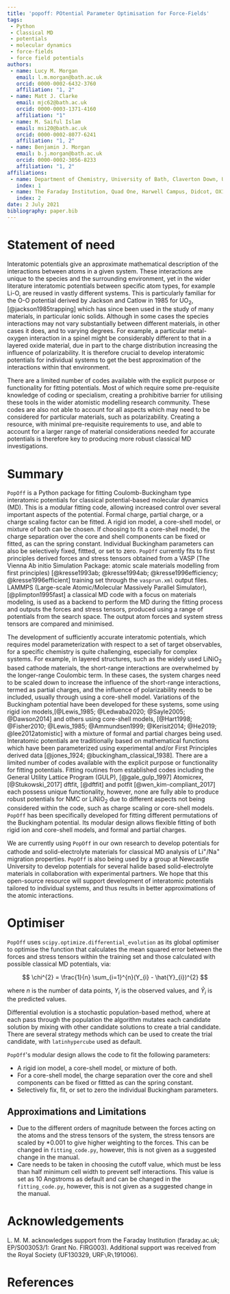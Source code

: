 ```yaml
---
title: 'popoff: POtential Parameter Optimisation for Force-Fields'
tags:
 - Python
 - Classical MD
 - potentials
 - molecular dynamics
 - force-fields
 - force field potentials
authors:
 - name: Lucy M. Morgan
   email: l.m.morgan@bath.ac.uk
   orcid: 0000-0002-6432-3760
   affiliation: "1, 2"
 - name: Matt J. Clarke
   email: mjc62@bath.ac.uk
   orcid: 0000-0003-1371-4160
   affiliation: "1"
 - name: M. Saiful Islam
   email: msi20@bath.ac.uk
   orcid: 0000-0002-8077-6241
   affiliation: "1, 2"
 - name: Benjamin J. Morgan
   email: b.j.morgan@bath.ac.uk
   orcid: 0000-0002-3056-8233
   affiliation: "1, 2"
affiliations:
 - name: Department of Chemistry, University of Bath, Claverton Down, UK, BA2 7AY
   index: 1
 - name: The Faraday Institution, Quad One, Harwell Campus, Didcot, OX11 0RA, UK 
   index: 2
date: 2 July 2021
bibliography: paper.bib
---
```


# Statement of need
Interatomic potentials give an approximate mathematical description of the interactions between atoms in a given system. These interactions are unique to the species and the surrounding environment, yet in the wider literature interatomic potentials between specific atom types, for example Li-O, are reused in vastly different systems. This is particularly familiar for the O-O potential derived by Jackson and Catlow in 1985 for UO$_2$, [@jackson1985trapping] which has since been used in the study of many materials, in particular ionic solids. Although in some cases the species interactions may not vary substantially between different materials, in other cases it does, and to varying degrees. For example, a particular metal-oxygen interaction in a spinel might be considerably different to that in a layered oxide material, due in part to the charge distribution increasing the influence of polarizability. It is therefore crucial to develop interatomic potentials for individual systems to get the best approximation of the interactions within that environment.

There are a limited number of codes available with the explicit purpose or functionality for fitting potentials. Most of which require some pre-requisite knowledge of coding or specialism, creating a prohibitive barrier for utilising these tools in the wider atomistic modelling research community. These codes are also not able to account for all aspects which may need to be considered for particular materials, such as polarizability. Creating a resource, with minimal pre-requisite requirements to use, and able to account for a larger range of material considerations needed for accurate potentials is therefore key to producing more robust classical MD investigations.

# Summary
`PopOff` is a Python package for fitting Coulomb-Buckingham type interatomic potentials for classical potential-based molecular dynamics (MD). This is a modular fitting code, allowing increased control over several important aspects of the potential. Formal charge, partial charge, or a charge scaling factor can be fitted. A rigid ion model, a core-shell model, or mixture of both can be chosen. If choosing to fit a core-shell model, the charge separation over the core and shell components can be fixed or fitted, as can the spring constant. Individual Buckingham parameters can also be selectively fixed, fittted, or set to zero. `PopOff` currently fits to first principles derived forces and stress tensors obtained from a VASP (The Vienna Ab initio Simulation Package: atomic scale materials modelling from first principles) [@kresse1993ab; @kresse1994ab; @kresse1996efficiency; @kresse1996efficient] training set through the `vasprun.xml` output files. LAMMPS (Large-scale Atomic/Molecular Massively Parallel Simulator), [@plimpton1995fast] a classical MD code with a focus on materials modeling, is used as a backend to perform the MD during the fitting process and outputs the forces and stress tensors, produced using a range of potentials from the search space. The output atom forces and system stress tensors are compared and minimised.

The development of sufficiently accurate interatomic potentials, which requires model parameterization with respect to a set of target observables, for a specific chemistry is quite challenging, especially for complex systems. For example, in layered structures, such as the widely used LiNiO$_2$ based cathode materials, the short-range interactions are overwhelmed by the longer-range Coulombic term. In these cases, the system charges need to be scaled down to increase the influence of the short-range interactions, termed as partial charges, and the influence of polarizability needs to be included, usually through using a core-shell model. Variations of the Buckingham potential have been developed for these systems, some using rigid ion models,[@Lewis_1985; @Ledwaba2020; @Sayle2005; @Dawson2014] and others using core-shell models, [@Hart1998; @Fisher2010; @Lewis_1985; @Ammundsen1999; @Kerisit2014; @He2019; @lee2012atomistic] with a mixture of formal and partial charges being used. Interatomic potentials are traditionally based on mathematical functions which have been parameterized using experimental and/or First Principles derived data [@jones_1924; @buckingham_classical_1938]. There are a limited number of codes available with the explicit purpose or functionality for fitting potentials. Fitting routines from established codes including the General Utility Lattice Program (GULP), [@gale_gulp_1997] Atomicrex, [@Stukowski_2017] dftfit, [@dftfit] and potfit [@wen_kim-compliant_2017] each possess unique functionality, however, none are fully able to produce robust potentials for NMC or LiNiO$_2$ due to different aspects not being considered within the code, such as charge scaling or core-shell models. `PopOff` has been specifically developed for fitting different permutations of the Buckingham potential. Its modular design allows flexible fitting of both rigid ion and core-shell models, and formal and partial charges. 

We are currently using `PopOff` in our own research to develop potentials for cathode and solid-electrolyte materials for classical MD analysis of Li$^+$/Na$^+$ migration properties. `PopOff` is also being used by a group at Newcastle University to develop potentials for several halide based solid-electrolyte materials in collaboration with experimental partners. We hope that this open-source resource will support development of interatomic potentials tailored to individual systems, and thus results in better approximations of the atomic interactions.

# Optimiser
`PopOff` uses `scipy.optimize.differential_evolution` as its global optimiser to optimise the function that calculates the mean squared error between the forces and stress tensors within the training set and those calculated with possible classical MD potentials, via:

$$
\chi^{2} = \frac{1}{n} \sum_{i=1}^{n}(Y_{i} - \hat{Y}_{i})^{2}
$$

where $n$ is the number of data points, $Y_i$ is the observed values, and $\hat{Y}_i$ is the predicted values.

Differential evolution is a stochastic population-based method, where at each pass through the population the algorithm mutates each candidate solution by mixing with other candidate solutions to create a trial candidate. There are several strategy methods which can be used to create the trial candidate, with `latinhypercube` used as default.

`PopOff`'s modular design allows the code to fit the following parameters:

- A rigid ion model, a core-shell model, or mixture of both.
- For a core-shell model, the charge separation over the core and shell components can be fixed or fittted as can the spring constant.
- Selectively fix, fit, or set to zero the individual Buckingham parameters.

## Approximations and Limitations
- Due to the different orders of magnitude between the forces acting on the atoms and the stress tensors of the system, the stress tensors are scaled by $*0.001$ to give higher weighting to the forces. This can be changed in `fitting_code.py`, however, this is not given as a suggested change in the manual.
- Care needs to be taken in choosing the cutoff value, which must be less than half minimum cell width to prevent self interactions. This value is set as 10 Angstroms as default and can be changed in the `fitting_code.py`, however, this is not given as a suggested change in the manual.

# Acknowledgements
L. M. M. acknowledges support from the Faraday Institution (faraday.ac.uk; EP/S003053/1: Grant No. FIRG003). Additional support was received from the Royal Society (UF130329, URF``\``R``\``191006). 

# References
